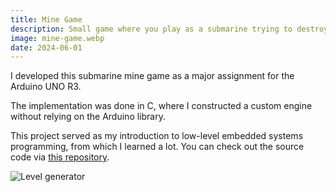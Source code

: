 ```yaml
---
title: Mine Game
description: Small game where you play as a submarine trying to destroy all mines in the ocean. Made in C for the Arduino UNO R3 in my first year at KdG
image: mine-game.webp
date: 2024-06-01
---
```


I developed this submarine mine game as a major assignment for the Arduino UNO R3.

The implementation was done in C, where I constructed a custom engine without relying on the Arduino library.

This project served as my introduction to low-level embedded systems programming, from which I learned a lot. You can check out the source code via [this repository](https://github.com/niceduckdev/mine-game).

![Level generator](/images/projects/mine-game.webp)
